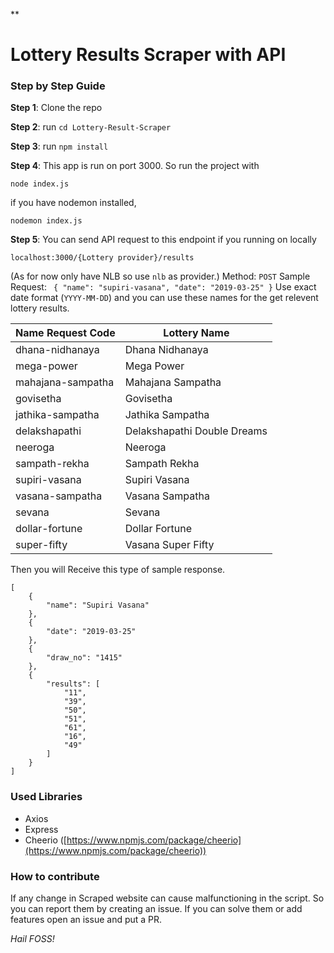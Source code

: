 **

# Lottery Results Scraper with API

### Step by Step Guide
**Step 1**: Clone the repo


**Step 2**: run `cd Lottery-Result-Scraper`

**Step 3**: run `npm install`

**Step 4**: This app is run on port 3000. So run the project with

    node index.js
   if you have nodemon installed,

    nodemon index.js
 **Step 5**: You can send API request to this endpoint if you running on locally
			 

    localhost:3000/{Lottery provider}/results
(As for now only have NLB so use `nlb` as provider.)
Method: `POST`
Sample Request: 
`
{
	"name": "supiri-vasana",
	"date": "2019-03-25"
}`
Use exact date format (`YYYY-MM-DD`) and you can use these names for the get relevent lottery results.

| Name Request Code | Lottery Name  |
|--|--|
| dhana-nidhanaya | Dhana Nidhanaya |
| mega-power | Mega Power |
| mahajana-sampatha | Mahajana Sampatha |
| govisetha | Govisetha |
| jathika-sampatha | Jathika Sampatha |
| delakshapathi | Delakshapathi Double Dreams |
| neeroga | Neeroga |
| sampath-rekha | Sampath Rekha |
| supiri-vasana | Supiri Vasana | 
| vasana-sampatha | Vasana Sampatha |
| sevana | Sevana |
| dollar-fortune | Dollar Fortune |
| super-fifty | Vasana Super Fifty |

Then you will Receive this type of sample response.

    [
	    {
	        "name": "Supiri Vasana"
	    },
	    {
	        "date": "2019-03-25"
	    },
	    {
	        "draw_no": "1415"
	    },
	    {
	        "results": [
	            "11",
	            "39",
	            "50",
	            "51",
	            "61",
	            "16",
	            "49"
	        ]
	    }
	]
### Used Libraries

 - Axios
 - Express
 - Cheerio ([https://www.npmjs.com/package/cheerio](https://www.npmjs.com/package/cheerio))

### How to contribute
If any change in Scraped website can cause malfunctioning in the script. So you can report them by creating an issue. If you can solve them or add features open an issue and put a PR.

*Hail FOSS!*
